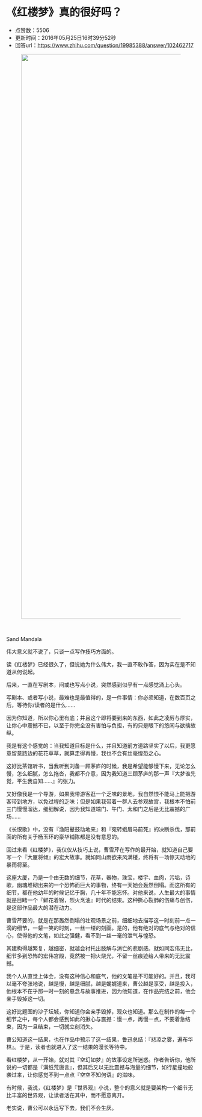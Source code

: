 # 《红楼梦》真的很好吗？
- 点赞数：5506
- 更新时间：2016年05月25日16时39分52秒
- 回答url：https://www.zhihu.com/question/19985388/answer/102462717
<body>
 <figure>
  <img src="https://picx.zhimg.com/50/88b0ccb70451be29ea6af66280a81f33_720w.jpg?source=1940ef5c" data-rawwidth="1500" data-rawheight="896" data-original-token="88b0ccb70451be29ea6af66280a81f33" class="origin_image zh-lightbox-thumb" width="1500" data-original="https://pic1.zhimg.com/88b0ccb70451be29ea6af66280a81f33_r.jpg?source=1940ef5c">
 </figure>
 <br>
 <p data-pid="NvEAwXAQ">Sand Mandala</p>
 <p data-pid="ftlEzM9F">伟大意义就不说了，只谈一点写作技巧方面的。</p>
 <p data-pid="wDcuRKY8">读《红楼梦》已经很久了，但说她为什么伟大，我一直不敢作答，因为实在是不知道从何说起。</p>
 <p data-pid="Gc-Am_HP">后来，一直在写剧本，间或也写点小说，突然感到似乎有一点感觉涌上心头。</p>
 <p data-pid="9831r44O">写剧本、或者写小说，最难也是最值得的，是一件事情：你必须知道，在数百页之后，等待你/读者的是什么……</p>
 <p data-pid="yccmu1ik">因为你知道，所以你心里有底；并且这个即将要到来的东西，如此之凌厉与厚实，让你心中震撼不已，以至于你完全没有害怕与负担，有的只是眼下的悠闲与欲擒故纵。</p>
 <p data-pid="gh4iymxn">我是有这个感觉的：当我知道目标是什么，并且知道前方道路坚实了以后，我更愿意留意路边的花花草草，就算走得再慢，我也不会有丝毫惶恐之心。</p>
 <p data-pid="dZKGsFUJ">这好比茶馆听书，当我听到刘备一顾茅庐的时候，我是希望能够慢下来，无论怎么慢，怎么细腻，怎么拖沓，我都不介意，因为我知道三顾茅庐的那一声『大梦谁先觉，平生我自知……』的张力。</p>
 <p data-pid="C08Ai56l">又好像我是一个导游，如果我带游客逛一个乏味的景地，我自然恨不能马上能把游客带到地方，以免过程的乏味；但是如果我带着一群人去参观故宫，我根本不怕前三门慢慢溜达，细细解说，因为我知道端门、午门、太和门之后是无比震撼的广场……</p>
 <p data-pid="zXDDfBso">《长恨歌》中，没有『渔阳鼙鼓动地来』和『宛转蛾眉马前死』的决断杀伐，那前面的所有关于杨玉环的豪华铺陈都是没有意思的。</p>
 <p data-pid="ZGoPB72w">回过来看《红楼梦》，我仅仅从技巧上说，曹雪芹在写作的最开始，就知道自己要写一个『大厦将倾』的宏大故事。就如同山雨欲来风满楼，终将有一场惊天动地的暴雨将至。</p>
 <p data-pid="Wg6o7f7i">这座大厦，乃是一个由无数的细节，花草，器物，珠宝，楼宇、血肉，污垢，诗歌，幽魂堆砌出来的一个恐怖而巨大的事物，终有一天她会轰然倒塌。而这所有的细节，都在他幼年的时候记忆于胸，几十年不能忘怀。对他来说，人生最大的事情就是目睹一个『鲜花着锦，烈火烹油』时代的结束。这种撕心裂肺的伤痛与创伤，是这部作品最大的潜在动力。</p>
 <p data-pid="MUNhzxop">曹雪芹要的，就是在那轰然倒塌的壮观场景之前，细细地去描写这一时刻前一点一滴的细节，一颦一笑的时刻，一丝一缕的刻画。是的，他有绝对的底气与绝对的信心，使得他的文笔，如此之强健，看不到一丝一毫的泄气与惶恐。</p>
 <p data-pid="8f83aUQr">其建构得越繁复，越细密，就越会衬托出肢解与消亡的悲剧感。就如同宏伟无比，细节多到恐怖的宏伟宫殿，竟然被一把火烧光，不留一丝痕迹给人带来的无比震撼。</p>
 <p data-pid="tPb8ncHg">我个人从直觉上体会，没有这种信心和底气，他的文笔是不可能好的。并且，我可以毫不夸张地说，越是慢，越是细腻，越是娓娓道来，曹公越是享受，越是投入，他根本不在乎那一时一刻的悬念与故事推进，因为他知道，在作品完结之前，他会亲手毁掉这一切。</p>
 <p data-pid="5K2D2fEU">这好比题图的沙子坛城，你知道你会亲手毁掉，观众也知道。那么在制作的每一个细节之中，每个人都会感到如此的揪心与震撼：慢一点，再慢一点，不要着急结束，因为一旦结束，一切就立刻消失。</p>
 <p data-pid="_peuZ3Yf">曹公知道这一结果，也在作品中预示了这一结果，鲁迅总结：『悲凉之雾，遍布华林』。于是，读者也就进入了这一结果的漫长等待中。</p>
 <p data-pid="kF67Pt8m">看红楼梦，从一开始，就对其『空幻如梦』的故事设定所迷惑。作者告诉你，他所说的一切都是『满纸荒唐言』，但其后又以无比震撼与海量的细节，如行星撞地般袭过来，让你感觉不到一点点『空空不知何语』的滋味。</p>
 <p data-pid="VpueUwNY">有时候，我说，《红楼梦》是『世界观』小说，整个的意义就是要架构一个细节无比丰富的世界观，让读者活在其中，而不愿意离开。</p>
 <p data-pid="hgtebGOn">老实说，曹公可以永远写下去，我们不会生厌。</p>
</body>